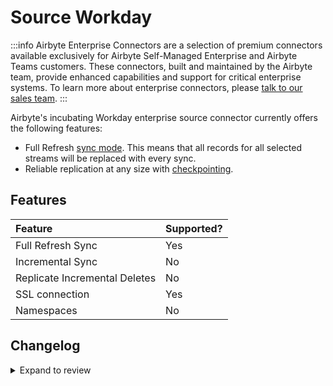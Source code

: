 # Source Workday

:::info
Airbyte Enterprise Connectors are a selection of premium connectors available exclusively for Airbyte Self-Managed Enterprise and Airbyte Teams customers. These connectors, built and maintained by the Airbyte team, provide enhanced capabilities and support for critical enterprise systems. To learn more about enterprise connectors, please [talk to our sales team](https://airbyte.com/company/talk-to-sales).
:::

Airbyte's incubating Workday enterprise source connector currently offers the following features:
* Full Refresh [sync mode](https://docs.airbyte.com/cloud/core-concepts#connection-sync-modes). This means that all records for all selected streams will be replaced with every sync.
* Reliable replication at any size with [checkpointing](https://docs.airbyte.com/understanding-airbyte/airbyte-protocol/#state--checkpointing).

## Features

| Feature                       | Supported? |
| :---------------------------- | :--------- |
| Full Refresh Sync             | Yes        |
| Incremental Sync              | No         |
| Replicate Incremental Deletes | No         | 
| SSL connection                | Yes        |
| Namespaces                    | No         | 

## Changelog

<details>
  <summary>Expand to review</summary>

The connector is still incubating, this section only exists to satisfy Airbyte's QA checks.

- 0.1.0

</details>
